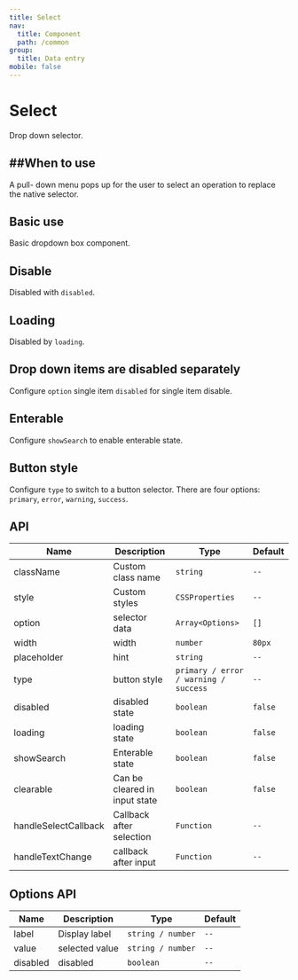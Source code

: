 ```yaml
---
title: Select
nav:
  title: Component
  path: /common
group:
  title: Data entry
mobile: false
---
```


# Select

Drop down selector.

## ##When to use

A pull- down menu pops up for the user to select an operation to replace the native selector.

## Basic use

Basic dropdown box component.

<code src="./demos/index1.tsx"></code>

## Disable

Disabled with `disabled`.

<code src="./demos/index2.tsx"></code>

## Loading

Disabled by `loading`.

<code src="./demos/index3.tsx"></code>

## Drop down items are disabled separately

Configure `option` single item `disabled` for single item disable.

<code src="./demos/index4.tsx"></code>

## Enterable

Configure `showSearch` to enable enterable state.

<code src="./demos/index5.tsx"></code>

## Button style

Configure `type` to switch to a button selector. There are four options: `primary`, `error`, `warning`, `success`.

<code src="./demos/index6.tsx"></code>

## API

| Name                 | Description                   | Type                                  | Default |
| -------------------- | ----------------------------- | ------------------------------------- | ------- |
| className            | Custom class name             | `string`                              | `--`    |
| style                | Custom styles                 | `CSSProperties`                       | `--`    |
| option               | selector data                 | `Array<Options>`                      | `[]`    |
| width                | width                         | `number`                              | `80px`  |
| placeholder          | hint                          | `string`                              | `--`    |
| type                 | button style                  | `primary / error / warning / success` | `--`    |
| disabled             | disabled state                | `boolean`                             | `false` |
| loading              | loading state                 | `boolean`                             | `false` |
| showSearch           | Enterable state               | `boolean`                             | `false` |
| clearable            | Can be cleared in input state | `boolean`                             | `false` |
| handleSelectCallback | Callback after selection      | `Function`                            | `--`    |
| handleTextChange     | callback after input          | `Function`                            | `--`    |

## Options API

| Name     | Description    | Type              | Default |
| -------- | -------------- | ----------------- | ------- |
| label    | Display label  | `string / number` | `--`    |
| value    | selected value | `string / number` | `--`    |
| disabled | disabled       | `boolean`         | `--`    |
